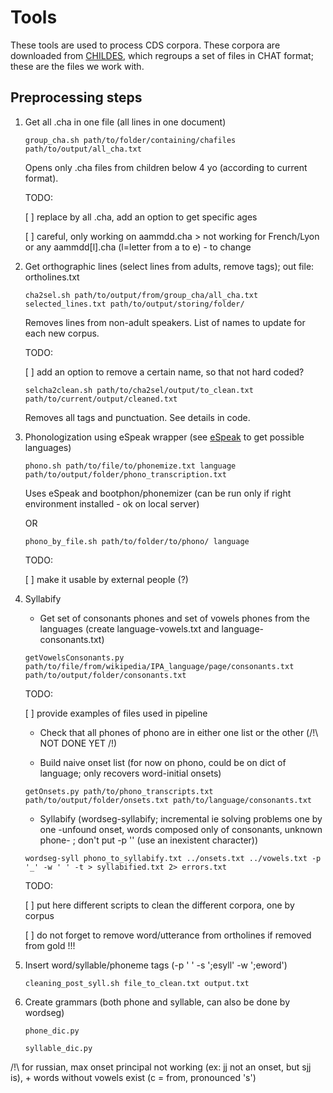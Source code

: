 # Tools


These tools are used to process CDS corpora. These corpora are downloaded from [CHILDES](https://childes.talkbank.org), which regroups a set of files in CHAT format; these are the files we work with.

## Preprocessing steps

1. Get all .cha in one file (all lines in one document)

    `group_cha.sh path/to/folder/containing/chafiles path/to/output/all_cha.txt`
    
    Opens only .cha files from children below 4 yo (according to current format). 
    
    TODO: 
    
    [ ] replace by all .cha, add an option to get specific ages
    
    [ ] careful, only working on aammdd.cha > not working for French/Lyon or any aammdd[l].cha (l=letter from a to e) - to change

2. Get orthographic lines (select lines from adults, remove tags); out file: ortholines.txt

    `cha2sel.sh path/to/output/from/group_cha/all_cha.txt selected_lines.txt path/to/output/storing/folder/`
    
    Removes lines from non-adult speakers. List of names to update for each new corpus.
    
    TODO:
    
    [ ] add an option to remove a certain name, so that not hard coded?
    
    `selcha2clean.sh path/to/cha2sel/output/to_clean.txt path/to/current/output/cleaned.txt`
    
    Removes all tags and punctuation. See details in code.

3. Phonologization using eSpeak wrapper (see [eSpeak](http://espeak.sourceforge.net/languages.html) to get possible languages)

    `phono.sh path/to/file/to/phonemize.txt language path/to/output/folder/phono_transcription.txt`
    
    Uses eSpeak and bootphon/phonemizer (can be run only if right environment installed - ok on local server)
    
    OR
    
    `phono_by_file.sh path/to/folder/to/phono/ language`
    
    TODO:
    
    [ ] make it usable by external people (?)

4. Syllabify

     - Get set of consonants phones and set of vowels phones from the languages (create language-vowels.txt and language-consonants.txt)
  
    `getVowelsConsonants.py path/to/file/from/wikipedia/IPA_language/page/consonants.txt path/to/output/folder/consonants.txt`
    
    TODO: 
    
    [ ] provide examples of files used in pipeline

     - Check that all phones of phono are in either one list or the other (/!\ NOT DONE YET /!\)
  
  

     - Build naive onset list (for now on phono, could be on dict of language; only recovers word-initial onsets)
  
    `getOnsets.py path/to/phono_transcripts.txt path/to/output/folder/onsets.txt path/to/language/consonants.txt`
    
     - Syllabify (wordseg-syllabify; incremental ie solving problems one by one -unfound onset, words composed only of consonants, unknown phone- ; don't put -p '' (use an inexistent character))
     
     `wordseg-syll phono_to_syllabify.txt ../onsets.txt ../vowels.txt -p '_' -w ' ' -t > syllabified.txt 2> errors.txt`
  
    TODO:
    
    [ ] put here different scripts to clean the different corpora, one by corpus
    
    [ ] do not forget to remove word/utterance from ortholines if removed from gold !!!

5. Insert word/syllable/phoneme tags (-p ' ' -s ';esyll' -w ';eword')

   `cleaning_post_syll.sh file_to_clean.txt output.txt`
  
6. Create grammars (both phone and syllable, can also be done by wordseg)

   `phone_dic.py`
  
   `syllable_dic.py`
   
   
   
   
/!\ for russian, max onset principal not working (ex: jj not an onset, but sjj is), + words without vowels exist (c = from, pronounced 's')

